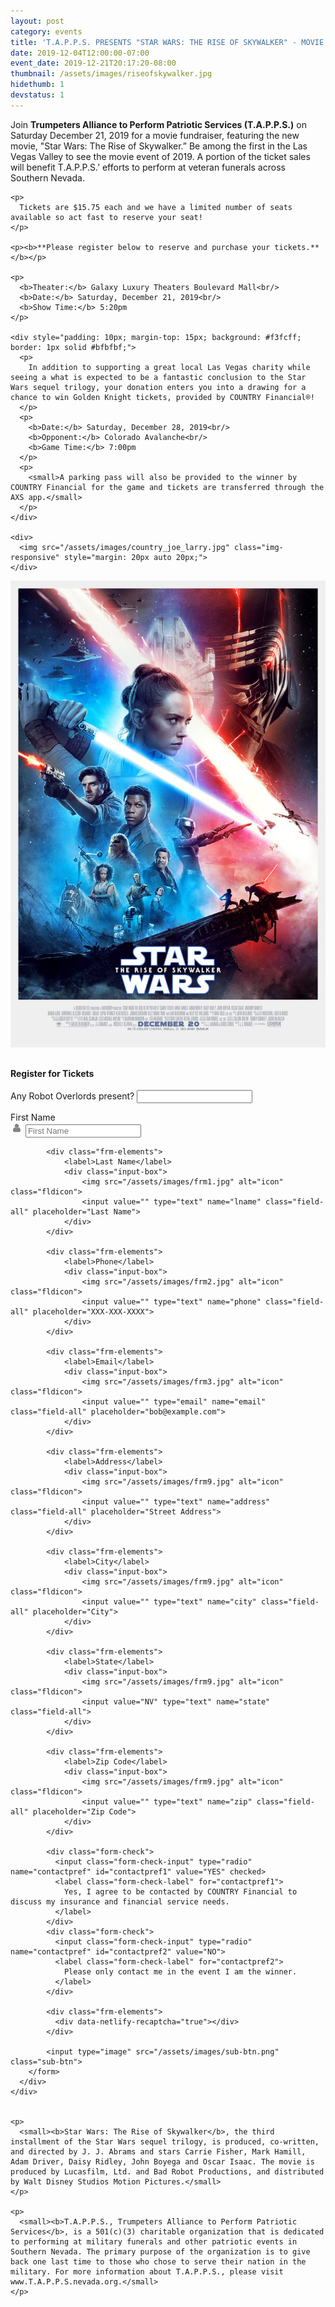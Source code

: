 ```yaml
---
layout: post
category: events
title: 'T.A.P.P.S. PRESENTS "STAR WARS: THE RISE OF SKYWALKER" - MOVIE FUNDRAISER'
date: 2019-12-04T12:00:00-07:00
event_date: 2019-12-21T20:17:20-08:00
thumbnail: /assets/images/riseofskywalker.jpg
hidethumb: 1
devstatus: 1
---
```


<div class="row">
  <div class="col-md-6">
    <p>
      Join <b>Trumpeters Alliance to Perform Patriotic Services (T.A.P.P.S.)</b> on Saturday December 21, 2019 for a movie fundraiser, featuring the new movie, "Star Wars: The Rise of Skywalker.” Be among the first in the Las Vegas Valley to see the movie event of 2019. A portion of the ticket sales will benefit T.A.P.P.S.’ efforts to perform at veteran funerals across Southern Nevada. 
    </p>

    <p>
      Tickets are $15.75 each and we have a limited number of seats available so act fast to reserve your seat!  
    </p>

    <p><b>**Please register below to reserve and purchase your tickets.**</b></p>

    <p>
      <b>Theater:</b> Galaxy Luxury Theaters Boulevard Mall<br/>
      <b>Date:</b> Saturday, December 21, 2019<br/>
      <b>Show Time:</b> 5:20pm
    </p>

    <div style="padding: 10px; margin-top: 15px; background: #f3fcff; border: 1px solid #bfbfbf;">
      <p>
        In addition to supporting a great local Las Vegas charity while seeing a what is expected to be a fantastic conclusion to the Star Wars sequel trilogy, your donation enters you into a drawing for a chance to win Golden Knight tickets, provided by COUNTRY Financial®! 
      </p>
      <p>
        <b>Date:</b> Saturday, December 28, 2019<br/>
        <b>Opponent:</b> Colorado Avalanche<br/>
        <b>Game Time:</b> 7:00pm
      </p>
      <p>
        <small>A parking pass will also be provided to the winner by COUNTRY Financial for the game and tickets are transferred through the AXS app.</small>
      </p>
    </div>

    <div>
      <img src="/assets/images/country_joe_larry.jpg" class="img-responsive" style="margin: 20px auto 20px;">
    </div>
  </div>

  <div class="col-md-6" style="margin-bottom: 30px;">
    <img src="/assets/images/riseofskywalker.jpg" class="img-responsive">
  </div>
</div>
<div class="row">
  <div class="col-12">
    <div class="content-container contact">
      <div class="main-cont">
        <h4 class="tab-head">Register for Tickets</h4>
        <form class="frm-cont" accept-charset="utf-8" netlify-honeypot="overlords" name="[TAPPS_SKYWALKER]" action="/donate" netlify>
          <p class="hidden">
            <label>Any Robot Overlords present? <input name="overlords"></label>
          </p>
          <div class="frm-elements">
                <label>First Name</label>
                <div class="input-box">
                    <img src="/assets/images/frm1.jpg" alt="icon" class="fldicon">
                    <input value="" type="text" name="fname" class="field-all" placeholder="First Name">
                </div>
            </div>
  
            <div class="frm-elements">
                <label>Last Name</label>
                <div class="input-box">
                    <img src="/assets/images/frm1.jpg" alt="icon" class="fldicon">
                    <input value="" type="text" name="lname" class="field-all" placeholder="Last Name">
                </div>
            </div>
            
            <div class="frm-elements">
                <label>Phone</label>
                <div class="input-box">
                    <img src="/assets/images/frm2.jpg" alt="icon" class="fldicon">
                    <input value="" type="text" name="phone" class="field-all" placeholder="XXX-XXX-XXXX">
                </div>
            </div>
  
            <div class="frm-elements">
                <label>Email</label>
                <div class="input-box">
                    <img src="/assets/images/frm3.jpg" alt="icon" class="fldicon">
                    <input value="" type="email" name="email" class="field-all" placeholder="bob@example.com">
                </div>
            </div>
  
            <div class="frm-elements">
                <label>Address</label>
                <div class="input-box">
                    <img src="/assets/images/frm9.jpg" alt="icon" class="fldicon">
                    <input value="" type="text" name="address" class="field-all" placeholder="Street Address">
                </div>
            </div>
  
            <div class="frm-elements">
                <label>City</label>
                <div class="input-box">
                    <img src="/assets/images/frm9.jpg" alt="icon" class="fldicon">
                    <input value="" type="text" name="city" class="field-all" placeholder="City">
                </div>
            </div>
  
            <div class="frm-elements">
                <label>State</label>
                <div class="input-box">
                    <img src="/assets/images/frm9.jpg" alt="icon" class="fldicon">
                    <input value="NV" type="text" name="state" class="field-all">
                </div>
            </div>
  
            <div class="frm-elements">
                <label>Zip Code</label>
                <div class="input-box">
                    <img src="/assets/images/frm9.jpg" alt="icon" class="fldicon">
                    <input value="" type="text" name="zip" class="field-all" placeholder="Zip Code">
                </div>
            </div>
  
            <div class="form-check">
              <input class="form-check-input" type="radio" name="contactpref" id="contactpref1" value="YES" checked>
              <label class="form-check-label" for="contactpref1">
                Yes, I agree to be contacted by COUNTRY Financial to discuss my insurance and financial service needs.
              </label>
            </div>
            <div class="form-check">
              <input class="form-check-input" type="radio" name="contactpref" id="contactpref2" value="NO">
              <label class="form-check-label" for="contactpref2">
                Please only contact me in the event I am the winner.
              </label>
            </div>
            
            <div class="frm-elements">
              <div data-netlify-recaptcha="true"></div>
            </div>
  
            <input type="image" src="/assets/images/sub-btn.png" class="sub-btn">
        </form>
      </div>
    </div>


    <p>
      <small><b>Star Wars: The Rise of Skywalker</b>, the third installment of the Star Wars sequel trilogy, is produced, co-written, and directed by J. J. Abrams and stars Carrie Fisher, Mark Hamill, Adam Driver, Daisy Ridley, John Boyega and Oscar Isaac. The movie is produced by Lucasfilm, Ltd. and Bad Robot Productions, and distributed by Walt Disney Studios Motion Pictures.</small>
    </p>

    <p>
      <small><b>T.A.P.P.S., Trumpeters Alliance to Perform Patriotic Services</b>, is a 501(c)(3) charitable organization that is dedicated to performing at military funerals and other patriotic events in Southern Nevada. The primary purpose of the organization is to give back one last time to those who chose to serve their nation in the military. For more information about T.A.P.P.S., please visit www.T.A.P.P.S.nevada.org.</small>
    </p>
  </div>
</div>